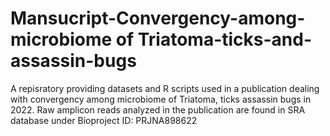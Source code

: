 # Mansucript-Convergency-among-microbiome of Triatoma-ticks-and-assassin-bugs
A repisratory providing datasets and R scripts used in a publication dealing with convergency among microbiome of Triatoma, ticks assassin bugs in 2022.
Raw amplicon reads analyzed in the publication are found in SRA database under Bioproject ID: PRJNA898622
